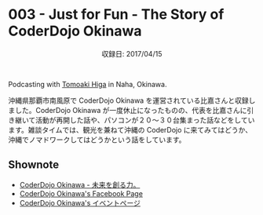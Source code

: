 # 003 - Just for Fun - The Story of CoderDojo Okinawa
<div style="text-align: center; padding-bottom: 30px;">収録日: 2017/04/15</div>

Podcasting with <a href="https://www.facebook.com/tomoakihjiji">Tomoaki Higa</a> in Naha, Okinawa.


沖縄県那覇市南風原で CoderDojo Okinawa を運営されている比嘉さんと収録しました。CoderDojo Okinawa が一度休止になったものの、代表を比嘉さんに引き継いて活動が再開した話や、パソコンが２０〜３０台集まった話などをしています。雑談タイムでは、観光を兼ねて沖縄の CoderDojo に来てみてはどうか、沖縄でノマドワークしてはどうかという話をしています。

## Shownote

- [CoderDojo Okinawa - 未来を創る力。](http://okinawa.coderdojo.jp/)
- [CoderDojo Okinawa's Facebook Page](https://www.facebook.com/coderdojo.okinawa/)
- [CoderDojo Okinawa's イベントページ](https://coderdojookinawa.doorkeeper.jp/)
